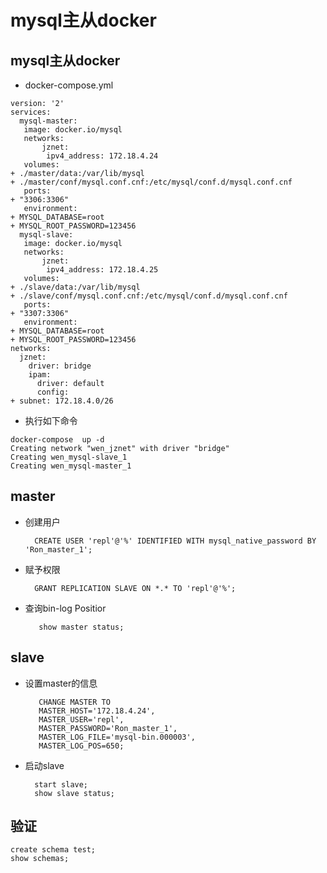 # mysql主从docker

## mysql主从docker

* docker-compose.yml

```text
version: '2'
services:
  mysql-master:
   image: docker.io/mysql
   networks:
       jznet:
        ipv4_address: 172.18.4.24
   volumes:
+ ./master/data:/var/lib/mysql
+ ./master/conf/mysql.conf.cnf:/etc/mysql/conf.d/mysql.conf.cnf
   ports:
+ "3306:3306"
   environment:
+ MYSQL_DATABASE=root
+ MYSQL_ROOT_PASSWORD=123456
  mysql-slave:
   image: docker.io/mysql
   networks:
       jznet:
        ipv4_address: 172.18.4.25
   volumes:
+ ./slave/data:/var/lib/mysql
+ ./slave/conf/mysql.conf.cnf:/etc/mysql/conf.d/mysql.conf.cnf
   ports:
+ "3307:3306"
   environment:
+ MYSQL_DATABASE=root
+ MYSQL_ROOT_PASSWORD=123456
networks:
  jznet:
    driver: bridge
    ipam:
      driver: default
      config:
+ subnet: 172.18.4.0/26
```



* 执行如下命令

```text
docker-compose  up -d
Creating network "wen_jznet" with driver "bridge"
Creating wen_mysql-slave_1
Creating wen_mysql-master_1
```

## master

* 创建用户

  ```text
    CREATE USER 'repl'@'%' IDENTIFIED WITH mysql_native_password BY 'Ron_master_1';
  ```

* 赋予权限

  ```text
    GRANT REPLICATION SLAVE ON *.* TO 'repl'@'%';
  ```

* 查询bin-log Positior

  ```text
     show master status;
  ```

## slave

* 设置master的信息

  ```text
     CHANGE MASTER TO
     MASTER_HOST='172.18.4.24',
     MASTER_USER='repl',
     MASTER_PASSWORD='Ron_master_1',
     MASTER_LOG_FILE='mysql-bin.000003',
     MASTER_LOG_POS=650;
  ```

* 启动slave

  ```text
    start slave;
    show slave status;
  ```

## 验证

```text
create schema test;
show schemas;
```

